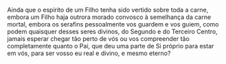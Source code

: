 ﻿Ainda que o espírito de um Filho tenha sido vertido sobre toda a carne, embora um Filho haja outrora morado convosco à semelhança da carne mortal, embora os serafins pessoalmente vos guardem e vos guiem, como podem quaisquer desses seres divinos, do Segundo e do Terceiro Centro, jamais esperar chegar tão perto de vós ou vos compreender tão completamente quanto o Pai, que deu uma parte de Si próprio para estar em vós, para ser vosso eu real e divino, e mesmo eterno?